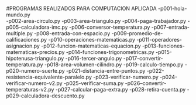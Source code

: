 #PROGRAMAS REALIZADOS PARA COMPUTACION APLICADA
-p001-hola-mundo.py  
-p002-area-circulo.py
-p003-area-triangulo.py
-p004-paga-trabajador.py
-p005-calculadora-imc.py
-p006-conversor-temperatura.py
-p007-entrada-multiple.py
-p008-entrada-con-espacio.py
-p009-promedio-de-calificaciones.py 
-p010-operaciones-matematicas.py 
-p011-operadores-asignacion.py
-p012-funcion-matematicas-equacion.py 
-p013-funciones-matematicas-precios.py 
-p014-funciones-trigonometricas.py
-p015-hipotenusa-triangulo.py
-p016-tercer-angulo.py
-p017-convertir-temperatura.py
-p018-area-volumen-cilindro.py
-p019-calculo-tiempo.py
-p020-numero-suerte.py
-p021-distancia-entre-puntos.py
-p022-resistencia-equivalente-paralelo.py
-p023-verificar-numero.py
-p024-verificar-numero-v2.py
-p025-verificar-suma.py
-p026–convertir-temperaturas-v2.py
-p027-calcular-paga-extra.py
-p028-retira-cuenta.py
-p029-calculadora-descuento.py